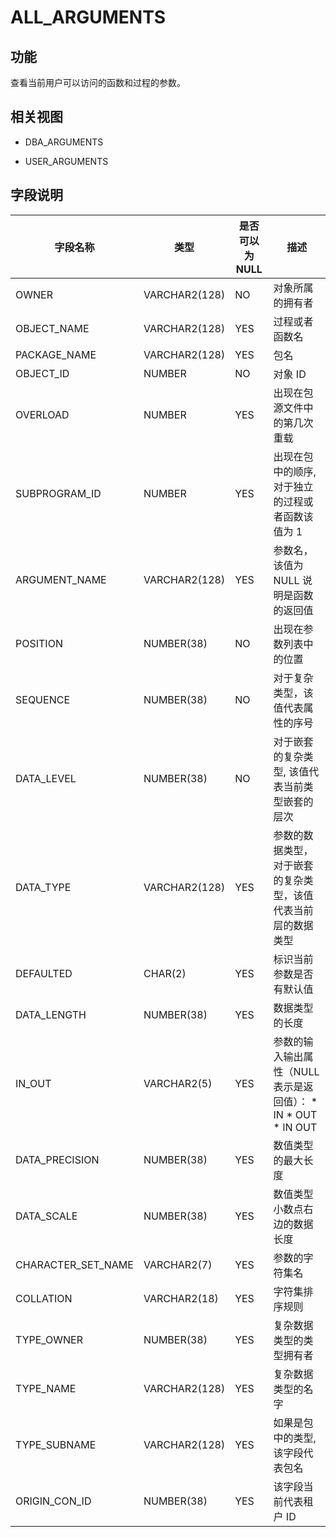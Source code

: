 ALL_ARGUMENTS 
==================================



功能 
-----------

查看当前用户可以访问的函数和过程的参数。

相关视图 
-------------

* DBA_ARGUMENTS

  

* USER_ARGUMENTS

  




字段说明 
-------------



|      **字段名称**      |    **类型**     | **是否可以为 NULL** |                                                                                         **描述**                                                                                         |
|--------------------|---------------|----------------|----------------------------------------------------------------------------------------------------------------------------------------------------------------------------------------|
| OWNER              | VARCHAR2(128) | NO             | 对象所属的拥有者                                                                                                                                                                               |
| OBJECT_NAME        | VARCHAR2(128) | YES            | 过程或者函数名                                                                                                                                                                                |
| PACKAGE_NAME       | VARCHAR2(128) | YES            | 包名                                                                                                                                                                                     |
| OBJECT_ID          | NUMBER        | NO             | 对象 ID                                                                                                                                                                                  |
| OVERLOAD           | NUMBER        | YES            | 出现在包源文件中的第几次重载                                                                                                                                                                         |
| SUBPROGRAM_ID      | NUMBER        | YES            | 出现在包中的顺序, 对于独立的过程或者函数该值为 1                                                                                                                                                             |
| ARGUMENT_NAME      | VARCHAR2(128) | YES            | 参数名，该值为 NULL 说明是函数的返回值                                                                                                                                                                 |
| POSITION           | NUMBER(38)    | NO             | 出现在参数列表中的位置                                                                                                                                                                            |
| SEQUENCE           | NUMBER(38)    | NO             | 对于复杂类型，该值代表属性的序号                                                                                                                                                                       |
| DATA_LEVEL         | NUMBER(38)    | NO             | 对于嵌套的复杂类型, 该值代表当前类型嵌套的层次                                                                                                                                                               |
| DATA_TYPE          | VARCHAR2(128) | YES            | 参数的数据类型，对于嵌套的复杂类型，该值代表当前层的数据类型                                                                                                                                                         |
| DEFAULTED          | CHAR(2)       | YES            | 标识当前参数是否有默认值                                                                                                                                                                           |
| DATA_LENGTH        | NUMBER(38)    | YES            | 数据类型的长度                                                                                                                                                                                |
| IN_OUT             | VARCHAR2(5)   | YES            | 参数的输入输出属性（NULL 表示是返回值）： * IN   * OUT   * IN OUT    |
| DATA_PRECISION     | NUMBER(38)    | YES            | 数值类型的最大长度                                                                                                                                                                              |
| DATA_SCALE         | NUMBER(38)    | YES            | 数值类型小数点右边的数据长度                                                                                                                                                                         |
| CHARACTER_SET_NAME | VARCHAR2(7)   | YES            | 参数的字符集名                                                                                                                                                                                |
| COLLATION          | VARCHAR2(18)  | YES            | 字符集排序规则                                                                                                                                                                                |
| TYPE_OWNER         | NUMBER(38)    | YES            | 复杂数据类型的类型拥有者                                                                                                                                                                           |
| TYPE_NAME          | VARCHAR2(128) | YES            | 复杂数据类型的名字                                                                                                                                                                              |
| TYPE_SUBNAME       | VARCHAR2(128) | YES            | 如果是包中的类型, 该字段代表包名                                                                                                                                                                      |
| ORIGIN_CON_ID      | NUMBER(38)    | YES            | 该字段当前代表租户 ID                                                                                                                                                                           |



